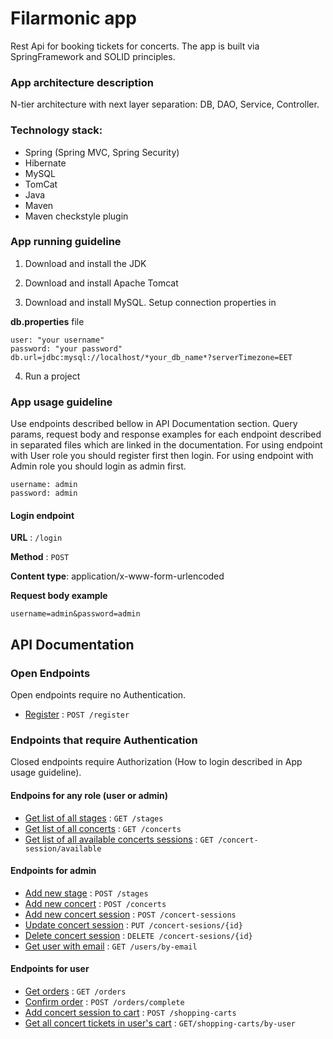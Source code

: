 # Filarmonic app

Rest Api for booking tickets for concerts. The app is built via SpringFramework and SOLID principles.

### App architecture description
N-tier architecture with next layer separation: DB, DAO, Service, Controller.

### Technology stack:
 - Spring (Spring MVC, Spring Security)
 - Hibernate
 - MySQL
 - TomCat
 - Java
 - Maven
 - Maven checkstyle plugin

### App running guideline
1. Download and install the JDK

2. Download and install Apache Tomcat

3. Download and install MySQL. Setup connection properties in 

**db.properties** file
	
	user: "your username"
	password: "your password"
	db.url=jdbc:mysql://localhost/*your_db_name*?serverTimezone=EET

4. Run a project

### App usage guideline
Use endpoints described bellow in API Documentation section. Query params, request body and response examples for each endpoint described in separated files which are linked in the documentation.
For using endpoint with User role you should register first then login.
For using endpoint with Admin role you should login as admin first.
	
	username: admin
	password: admin
	
#### Login endpoint	
	
**URL** : `/login`

**Method** : `POST`

**Content type**: application/x-www-form-urlencoded

**Request body example**

    username=admin&password=admin

## API Documentation

### Open Endpoints

Open endpoints require no Authentication.

* [Register](doc/register.md) : `POST /register`

### Endpoints that require Authentication

Closed endpoints require Authorization (How to login described in  App usage guideline).

#### Endpoins for any role (user or admin)
* [Get list of all stages](doc/stages/get.md) : `GET /stages`
* [Get list of all concerts](doc/concerts/get.md) : `GET /concerts`
* [Get list of all available concerts sessions](doc/sessions/get.md) : `GET /concert-session/available`


 #### Endpoints for admin
* [Add  new stage](doc/stages/post.md) : `POST /stages`
* [Add new concert](doc/concerts/post.md) : `POST /concerts`
* [Add new concert session](doc/sessions/post.md) : `POST /concert-sessions`
* [Update concert session](doc/sessions/put.md) : `PUT /concert-sesions/{id}`
* [Delete concert session](doc/sessions/delete.md) : `DELETE /concert-sesions/{id}`
* [Get user with email](doc/users/get.md) : `GET /users/by-email`

#### Endpoints for user
* [Get orders](doc/order/get.md) : `GET /orders`
* [Confirm order](doc/order/post.md) : `POST /orders/complete`
* [Add concert session to cart](doc/cart/post.md) : `POST /shopping-carts`
* [Get all concert tickets in user's cart](doc/cart/get.md) : `GET/shopping-carts/by-user`

